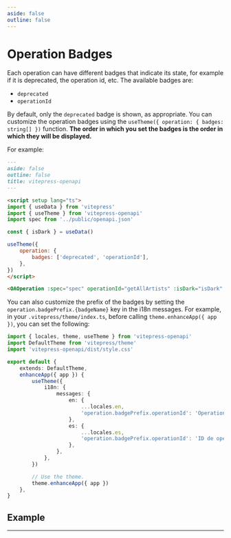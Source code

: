 ```yaml
---
aside: false
outline: false
---
```


# Operation Badges

Each operation can have different badges that indicate its state, for example if it is deprecated, the operation id, etc. The available badges are:

- `deprecated`
- `operationId`

By default, only the `deprecated` badge is shown, as appropriate. You can customize the operation badges using the `useTheme({ operation: { badges: string[] })` function. **The order in which you set the badges is the order in which they will be displayed.**

For example:

```markdown
---
aside: false
outline: false
title: vitepress-openapi
---

<script setup lang="ts">
import { useData } from 'vitepress'
import { useTheme } from 'vitepress-openapi'
import spec from '../public/openapi.json'

const { isDark } = useData()

useTheme({
    operation: {
        badges: ['deprecated', 'operationId'],
    },
})
</script>

<OAOperation :spec="spec" operationId="getAllArtists" :isDark="isDark" />
```

You can also customize the prefix of the badges by setting the `operation.badgePrefix.{badgeName}` key in the i18n messages. For example, in your `.vitepress/theme/index.ts`, before calling `theme.enhanceApp({ app })`, you can set the following:

```typescript
import { locales, theme, useTheme } from 'vitepress-openapi'
import DefaultTheme from 'vitepress/theme'
import 'vitepress-openapi/dist/style.css'

export default {
    extends: DefaultTheme,
    enhanceApp({ app }) {
        useTheme({
            i18n: {
                messages: {
                    en: {
                        ...locales.en,
                        'operation.badgePrefix.operationId': 'Operation ID: ',
                    },
                    es: {
                        ...locales.es,
                        'operation.badgePrefix.operationId': 'ID de operación: ',
                    },
                },
            },
        })

        // Use the theme.
        theme.enhanceApp({ app })
    },
}

```

## Example

---

<script setup lang="ts">
import { onMounted, onUnmounted } from 'vue'
import { useData } from 'vitepress'
import { useTheme } from 'vitepress-openapi'
import spec from '../public/openapi.json'

const { isDark } = useData()

onMounted(() => {
    useTheme({
        operation: {
            badges: ['deprecated', 'operationId'],
        },
    })
})

onUnmounted(() => {
    useTheme({
        operation: {
            badges: ['deprecated'],
        },
    })
})
</script>

<OAOperation :spec="spec" operationId="getAllArtists" :isDark="isDark" />
